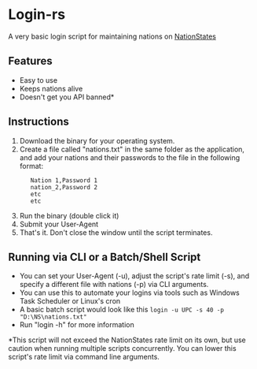 # Login-rs
A very basic login script for maintaining nations on [NationStates](https://www.nationstates.net)
## Features
- Easy to use
- Keeps nations alive
- Doesn't get you API banned*
## Instructions
1. Download the binary for your operating system.
2. Create a file called "nations.txt" in the same folder as the application, and add your nations and their passwords to the file in the following format:
    ```
       Nation 1,Password 1
       nation_2,Password 2
       etc
       etc
    ```
3. Run the binary (double click it)
4. Submit your User-Agent
5. That's it. Don't close the window until the script terminates.
## Running via CLI or a Batch/Shell Script
- You can set your User-Agent (-u), adjust the script's rate limit (-s), and specify a different file with nations (-p) via CLI arguments.
- You can use this to automate your logins via tools such as Windows Task Scheduler or Linux's cron
- A basic batch script would look like this ``login -u UPC -s 40 -p "D:\NS\nations.txt"``
- Run "login -h" for more information


\*This script will not exceed the NationStates rate limit on its own, but use caution when running multiple scripts concurrently. You can lower this script's rate limit via command line arguments. 